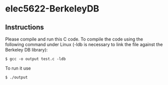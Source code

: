 # elec5622-BerkeleyDB
## Instructions

Please compile and run this C code. To compile the code using the following command under Linux (-ldb is necessary to link the file against the Berkeley DB library):
```
$ gcc -o output test.c -ldb
```

To run it use
```
$ ./output
```
